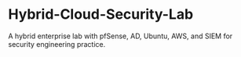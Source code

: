# Hybrid-Cloud-Security-Lab
A hybrid enterprise lab with pfSense, AD, Ubuntu, AWS, and SIEM for security engineering practice.
